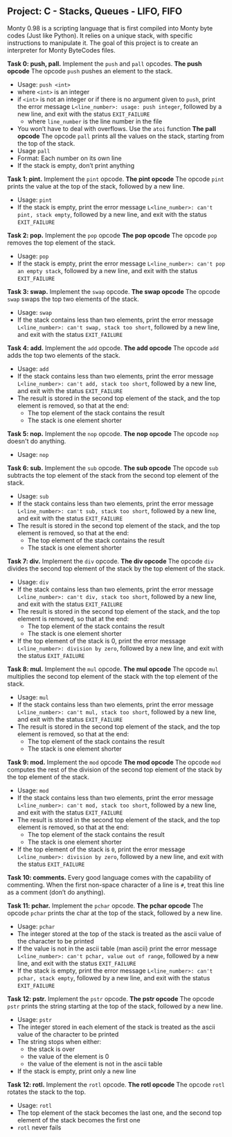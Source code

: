 ## Project: C - Stacks, Queues - LIFO, FIFO

Monty 0.98 is a scripting language that is first compiled into Monty byte codes (Just like Python). It relies on a unique stack, with specific instructions to manipulate it. The goal of this project is to create an interpreter for Monty ByteCodes files.

**Task 0: push, pall.**
Implement the `push` and `pall` opcodes.
**The push opcode**
The opcode `push` pushes an element to the stack.
- Usage: `push <int>`
 - where `<int>` is an integer
- if `<int>` is not an integer or if there is no argument given to `push`, print the error message `L<line_number>: usage: push integer`, followed by a new line, and exit with the status `EXIT_FAILURE`
	- where `line_number` is the line number in the file
- You won’t have to deal with overflows. Use the `atoi` function
**The pall opcode**
The opcode `pall` prints all the values on the stack, starting from the top of the stack.
- Usage `pall`
- Format: Each number on its own line
- If the stack is empty, don’t print anything

**Task 1: pint.**
Implement the `pint` opcode.
**The pint opcode**
The opcode `pint` prints the value at the top of the stack, followed by a new line.
- Usage: `pint`
- If the stack is empty, print the error message `L<line_number>: can't pint, stack empty`, followed by a new line, and exit with the status `EXIT_FAILURE`

**Task 2: pop.**
Implement the `pop` opcode
**The pop opcode**
The opcode `pop` removes the top element of the stack.
- Usage: `pop`
- If the stack is empty, print the error message `L<line_number>: can't pop an empty stack`, followed by a new line, and exit with the status `EXIT_FAILURE`

**Task 3: swap.**
Implement the `swap` opcode.
**The swap opcode**
The opcode `swap` swaps the top two elements of the stack.
- Usage: `swap`
- If the stack contains less than two elements, print the error message `L<line_number>: can't swap, stack too short`, followed by a new line, and exit with the status `EXIT_FAILURE`

**Task 4: add.**
Implement the `add` opcode.
**The add opcode**
The opcode `add` adds the top two elements of the stack.
- Usage: `add`
- If the stack contains less than two elements, print the error message `L<line_number>: can't add, stack too short`, followed by a new line, and exit with the status `EXIT_FAILURE`
- The result is stored in the second top element of the stack, and the top element is removed, so that at the end:
	- The top element of the stack contains the result
	- The stack is one element shorter


**Task 5: nop.**
Implement the `nop` opcode.
**The nop opcode**
The opcode `nop` doesn't do anything.
- Usage: `nop`

**Task 6: sub.**
Implement the `sub` opcode.
**The sub opcode**
The opcode `sub` subtracts the top element of the stack from the second top element of the stack.
- Usage: `sub`
- If the stack contains less than two elements, print the error message `L<line_number>: can't sub, stack too short`, followed by a new line, and exit with the status `EXIT_FAILURE`
- The result is stored in the second top element of the stack, and the top element is removed, so that at the end:
	- The top element of the stack contains the result
	- The stack is one element shorter

**Task 7: div.**
Implement the `div` opcode.
**The div opcode**
The opcode `div` divides the second top element of the stack by the top element of the stack.
- Usage: `div`
- If the stack contains less than two elements, print the error message `L<line_number>: can't div, stack too short`, followed by a new line, and exit with the status `EXIT_FAILURE`
- The result is stored in the second top element of the stack, and the top element is removed, so that at the end:
	- The top element of the stack contains the result
	- The stack is one element shorter
- If the top element of the stack is 0, print the error message `L<line_number>: division by zero`, followed by a new line, and exit with the status `EXIT_FAILURE`

**Task 8: mul.**
Implement the `mul` opcode.
**The mul opcode**
The opcode `mul` multiplies the second top element of the stack with the top element of the stack.
- Usage: `mul`
- If the stack contains less than two elements, print the error message `L<line_number>: can't mul, stack too short`, followed by a new line, and exit with the status `EXIT_FAILURE`
- The result is stored in the second top element of the stack, and the top element is removed, so that at the end:
	- The top element of the stack contains the result
	- The stack is one element shorter

**Task 9: mod.**
Implement the `mod` opcode
**The mod opcode**
The opcode `mod` computes the rest of the division of the second top element of the stack by the top element of the stack.
- Usage: `mod`
- If the stack contains less than two elements, print the error message `L<line_number>: can't mod, stack too short`, followed by a new line, and exit with the status `EXIT_FAILURE`
- The result is stored in the second top element of the stack, and the top element is removed, so that at the end:
	- The top element of the stack contains the result
	- The stack is one element shorter
- If the top element of the stack is `0`, print the error message `L<line_number>: division by zero`, followed by a new line, and exit with the status `EXIT_FAILURE`

**Task 10: comments.**
Every good language comes with the capability of commenting. When the first non-space character of a line is `#`, treat this line as a comment (don’t do anything).

**Task 11: pchar.**
Implement the `pchar` opcode.
**The pchar opcode**
The opcode `pchar` prints the char at the top of the stack, followed by a new line.
- Usage: `pchar`
- The integer stored at the top of the stack is treated as the ascii value of the character to be printed
- If the value is not in the ascii table (man ascii) print the error message `L<line_number>: can't pchar, value out of range`, followed by a new line, and exit with the status `EXIT_FAILURE`
- If the stack is empty, print the error message `L<line_number>: can't pchar, stack empty`, followed by a new line, and exit with the status `EXIT_FAILURE`

**Task 12: pstr.**
Implement the `pstr` opcode.
**The pstr opcode**
The opcode `pstr` prints the string starting at the top of the stack, followed by a new line.
- Usage: `pstr`
- The integer stored in each element of the stack is treated as the ascii value of the character to be printed
- The string stops when either:
	- the stack is over
	- the value of the element is 0
	- the value of the element is not in the ascii table
- If the stack is empty, print only a new line

**Task 12: rotl.**
Implement the `rotl` opcode.
**The rotl opcode**
The opcode `rotl` rotates the stack to the top.
- Usage: `rotl`
- The top element of the stack becomes the last one, and the second top element of the stack becomes the first one
- `rotl` never fails
